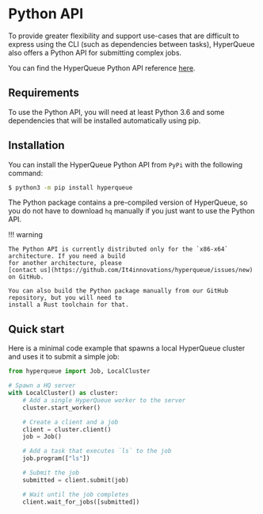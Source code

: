 # Python API
To provide greater flexibility and support use-cases that are difficult to express using the CLI
(such as dependencies between tasks), HyperQueue also offers a Python API for submitting complex jobs.

You can find the HyperQueue Python API reference [here](apidoc).

## Requirements
To use the Python API, you will need at least Python 3.6 and some dependencies that will be installed
automatically using pip.

## Installation
You can install the HyperQueue Python API from `PyPi` with the following command:

```bash
$ python3 -m pip install hyperqueue
```

The Python package contains a pre-compiled version of HyperQueue, so you do not have to download `hq`
manually if you just want to use the Python API.

!!! warning

    The Python API is currently distributed only for the `x86-x64` architecture. If you need a build
    for another architecture, please
    [contact us](https://github.com/It4innovations/hyperqueue/issues/new) on GitHub.

    You can also build the Python package manually from our GitHub repository, but you will need to
    install a Rust toolchain for that.

## Quick start
Here is a minimal code example that spawns a local HyperQueue cluster and uses it to submit
a simple job:

```python
from hyperqueue import Job, LocalCluster

# Spawn a HQ server
with LocalCluster() as cluster:
    # Add a single HyperQueue worker to the server
    cluster.start_worker()

    # Create a client and a job
    client = cluster.client()
    job = Job()

    # Add a task that executes `ls` to the job
    job.program(["ls"])

    # Submit the job
    submitted = client.submit(job)

    # Wait until the job completes
    client.wait_for_jobs([submitted])
```
